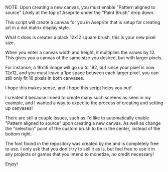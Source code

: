 NOTE: Upon creating a new canvas, you must enable "Pattern aligned to source" Likely at the top of Aseprite under the "Paint Brush" drop down.

This script will create a canvas for you in Aseprite that is setup for creating art in a dot matrix display style.

What it does is creates a black 12x12 square brush, this is your new pixel size.

When you enter a canvas width and height, it multiplies the values by 12.
This gives you a canvas of the same size you desired, but with larger pixels.

For instance, a 16x16 image will go up to 192, but since your pixel is now 12x12, and you must leave a 1px
space between each larger pixel, you can still only fit 16 pixels in both canvases.

I hope this makes sense, and I hope this script helps you out!

I created it because I need to create many such screens as seen in my example, and I wanted a way to expedite
the process of creating and setting up canvases!

There are still a couple issues, such as I'd like to automatically enable "Pattern aligned to source" upon creating
a new canvas. 
As well as change the "selection" point of the custom brush to be in the center, instead of the bottom right.

The font found in the repository was created by me and is completely free to use. I only ask that you don't try to sell it
as is, but feel free to use it in any projects or games that you intend to monetize, no credit necessary!

Enjoy!
